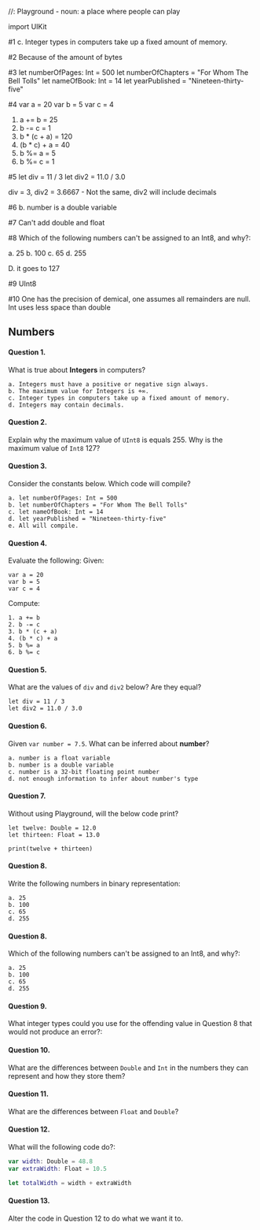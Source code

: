 //: Playground - noun: a place where people can play

import UIKit

#1
c. Integer types in computers take up a fixed amount of memory.

#2
Because of the amount of bytes

#3
let numberOfPages: Int = 500
let numberOfChapters = "For Whom The Bell Tolls"
let nameOfBook: Int = 14
let yearPublished = "Nineteen-thirty-five"

#4
var a = 20
var b = 5
var c = 4


1. a += b  = 25
2. b -= c  = 1
3. b * (c + a)  = 120
4. (b * c) + a  = 40
5. b %= a  = 5
6. b %= c  = 1

#5
let div = 11 / 3
let div2 = 11.0 / 3.0

div = 3, div2 = 3.6667 - Not the same, div2 will include decimals

#6
b. number is a double variable

#7
Can't add double and float

#8
Which of the following numbers can't be assigned to an Int8, and why?:

a. 25
b. 100
c. 65
d. 255

D. it goes to 127

#9
UInt8

#10
One has the precision of demical, one assumes all remainders are null. Int uses less space than double


## Numbers

#### Question 1.
What is true about __Integers__ in computers?
```
a. Integers must have a positive or negative sign always.
b. The maximum value for Integers is +∞.
c. Integer types in computers take up a fixed amount of memory.
d. Integers may contain decimals.
```

#### Question 2.
Explain why the maximum value of ```UInt8``` is equals 255. Why is the maximum value of ```Int8``` 127?

#### Question 3.
Consider the constants below. Which code will compile?
```
a. let numberOfPages: Int = 500
b. let numberOfChapters = "For Whom The Bell Tolls"
c. let nameOfBook: Int = 14
d. let yearPublished = "Nineteen-thirty-five"
e. All will compile.
```

#### Question 4.
Evaluate the following:
Given:
```
var a = 20
var b = 5
var c = 4
```
Compute:
```
1. a += b
2. b -= c
3. b * (c + a)
4. (b * c) + a
5. b %= a
6. b %= c
```

#### Question 5.
What are the values of ```div``` and ```div2``` below? Are they equal?
```
let div = 11 / 3
let div2 = 11.0 / 3.0
```

#### Question 6.
Given ```var number = 7.5```. What can be inferred about __number__?
```
a. number is a float variable
b. number is a double variable
c. number is a 32-bit floating point number
d. not enough information to infer about number's type
```

#### Question 7.
Without using Playground, will the below code print?
```
let twelve: Double = 12.0
let thirteen: Float = 13.0

print(twelve + thirteen)
```

#### Question 8.
Write the following numbers in binary representation:
```
a. 25
b. 100
c. 65
d. 255
```

#### Question 8.
Which of the following numbers can't be assigned to an Int8, and why?:
```
a. 25
b. 100
c. 65
d. 255
```

#### Question 9.

What integer types could you use for the offending value in Question 8 that would not produce an error?:

#### Question 10.

What are the differences between ```Double``` and ```Int``` in the numbers they can represent and how they store them?

#### Question 11.

What are the differences between ```Float``` and ```Double```?

#### Question 12.

What will the following code do?:

```swift
var width: Double = 48.8
var extraWidth: Float = 10.5

let totalWidth = width + extraWidth
```

#### Question 13.

Alter the code in Question 12 to do what we want it to.
